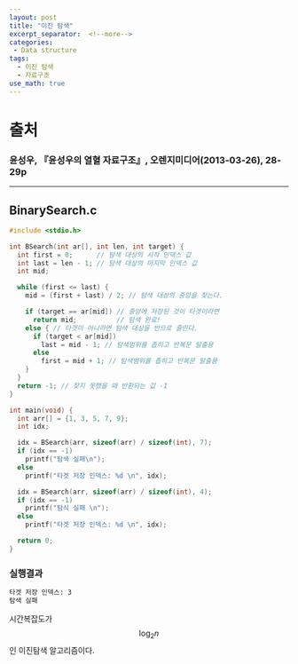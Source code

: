 ```yaml
---
layout: post
title: "이진 탐색"
excerpt_separator:  <!--more-->
categories:
 - Data structure
tags:
  - 이진 탐색
  - 자료구조
use_math: true
---
```


# 출처
### 윤성우, 『윤성우의 열혈 자료구조』, 오렌지미디어(2013-03-26), 28-29p

---

<!--more-->
## BinarySearch.c
```cpp
#include <stdio.h>

int BSearch(int ar[], int len, int target) {
  int first = 0;      // 탐색 대상의 시작 인덱스 값
  int last = len - 1; // 탐색 대상의 마지막 인덱스 값
  int mid;

  while (first <= last) {
    mid = (first + last) / 2; // 탐색 대상의 중앙을 찾는다.

    if (target == ar[mid]) // 중앙에 저장된 것이 타겟이라면
      return mid;          // 탐색 완료!
    else { // 타겟이 아니라면 탐색 대상을 반으로 줄인다.
      if (target < ar[mid])
        last = mid - 1; // 탐색범위를 좁히고 반복문 탈출용
      else
        first = mid + 1; // 탐색범위를 좁히고 반복문 탈출용
    }
  }
  return -1; // 찾지 못했을 때 반환되는 값 -1
}

int main(void) {
  int arr[] = {1, 3, 5, 7, 9};
  int idx;

  idx = BSearch(arr, sizeof(arr) / sizeof(int), 7);
  if (idx == -1)
    printf("탐색 실패\n");
  else
    printf("타겟 저장 인덱스: %d \n", idx);

  idx = BSearch(arr, sizeof(arr) / sizeof(int), 4);
  if (idx == -1)
    printf("탐식 실패 \n");
  else
    printf("타겟 저장 인덱스: %d \n", idx);

  return 0;
}
```

### 실행결과

```bash
타겟 저장 인덱스: 3
탐색 실패
```

시간복잡도가  $$\log_2 n$$인 이진탐색 알고리즘이다.